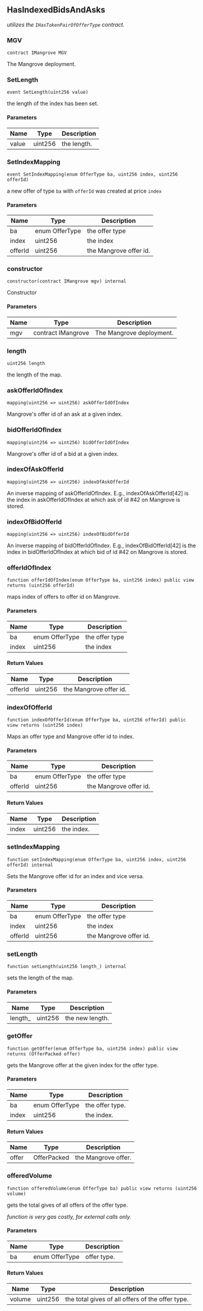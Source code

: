 ## HasIndexedBidsAndAsks

_utilizes the `IHasTokenPairOfOfferType` contract._

### MGV

```solidity
contract IMangrove MGV
```

The Mangrove deployment.

### SetLength

```solidity
event SetLength(uint256 value)
```

the length of the index has been set.

#### Parameters

| Name | Type | Description |
| ---- | ---- | ----------- |
| value | uint256 | the length. |

### SetIndexMapping

```solidity
event SetIndexMapping(enum OfferType ba, uint256 index, uint256 offerId)
```

a new offer of type `ba` with `offerId` was created at price `index`

#### Parameters

| Name | Type | Description |
| ---- | ---- | ----------- |
| ba | enum OfferType | the offer type |
| index | uint256 | the index |
| offerId | uint256 | the Mangrove offer id. |

### constructor

```solidity
constructor(contract IMangrove mgv) internal
```

Constructor

#### Parameters

| Name | Type | Description |
| ---- | ---- | ----------- |
| mgv | contract IMangrove | The Mangrove deployment. |

### length

```solidity
uint256 length
```

the length of the map.

### askOfferIdOfIndex

```solidity
mapping(uint256 => uint256) askOfferIdOfIndex
```

Mangrove's offer id of an ask at a given index.

### bidOfferIdOfIndex

```solidity
mapping(uint256 => uint256) bidOfferIdOfIndex
```

Mangrove's offer id of a bid at a given index.

### indexOfAskOfferId

```solidity
mapping(uint256 => uint256) indexOfAskOfferId
```

An inverse mapping of askOfferIdOfIndex. E.g., indexOfAskOfferId[42] is the index in askOfferIdOfIndex at which ask of id #42 on Mangrove is stored.

### indexOfBidOfferId

```solidity
mapping(uint256 => uint256) indexOfBidOfferId
```

An inverse mapping of bidOfferIdOfIndex. E.g., indexOfBidOfferId[42] is the index in bidOfferIdOfIndex at which bid of id #42 on Mangrove is stored.

### offerIdOfIndex

```solidity
function offerIdOfIndex(enum OfferType ba, uint256 index) public view returns (uint256 offerId)
```

maps index of offers to offer id on Mangrove.

#### Parameters

| Name | Type | Description |
| ---- | ---- | ----------- |
| ba | enum OfferType | the offer type |
| index | uint256 | the index |

#### Return Values

| Name | Type | Description |
| ---- | ---- | ----------- |
| offerId | uint256 | the Mangrove offer id. |

### indexOfOfferId

```solidity
function indexOfOfferId(enum OfferType ba, uint256 offerId) public view returns (uint256 index)
```

Maps an offer type and Mangrove offer id to index.

#### Parameters

| Name | Type | Description |
| ---- | ---- | ----------- |
| ba | enum OfferType | the offer type |
| offerId | uint256 | the Mangrove offer id. |

#### Return Values

| Name | Type | Description |
| ---- | ---- | ----------- |
| index | uint256 | the index. |

### setIndexMapping

```solidity
function setIndexMapping(enum OfferType ba, uint256 index, uint256 offerId) internal
```

Sets the Mangrove offer id for an index and vice versa.

#### Parameters

| Name | Type | Description |
| ---- | ---- | ----------- |
| ba | enum OfferType | the offer type |
| index | uint256 | the index |
| offerId | uint256 | the Mangrove offer id. |

### setLength

```solidity
function setLength(uint256 length_) internal
```

sets the length of the map.

#### Parameters

| Name | Type | Description |
| ---- | ---- | ----------- |
| length_ | uint256 | the new length. |

### getOffer

```solidity
function getOffer(enum OfferType ba, uint256 index) public view returns (OfferPacked offer)
```

gets the Mangrove offer at the given index for the offer type.

#### Parameters

| Name | Type | Description |
| ---- | ---- | ----------- |
| ba | enum OfferType | the offer type. |
| index | uint256 | the index. |

#### Return Values

| Name | Type | Description |
| ---- | ---- | ----------- |
| offer | OfferPacked | the Mangrove offer. |

### offeredVolume

```solidity
function offeredVolume(enum OfferType ba) public view returns (uint256 volume)
```

gets the total gives of all offers of the offer type.

_function is very gas costly, for external calls only._

#### Parameters

| Name | Type | Description |
| ---- | ---- | ----------- |
| ba | enum OfferType | offer type. |

#### Return Values

| Name | Type | Description |
| ---- | ---- | ----------- |
| volume | uint256 | the total gives of all offers of the offer type. |

